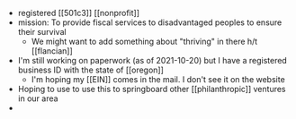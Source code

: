 - registered [[501c3]] [[nonprofit]]
- mission: To provide fiscal services to disadvantaged peoples to ensure their survival
	- We might want to add something about "thriving" in there h/t [[flancian]]
- I'm still working on paperwork (as of 2021-10-20) but I have a registered business ID with the state of [[oregon]]
	- I'm hoping my [[EIN]] comes in the mail. I don't see it on the website
- Hoping to use to use this to springboard other [[philanthropic]] ventures in our area
-